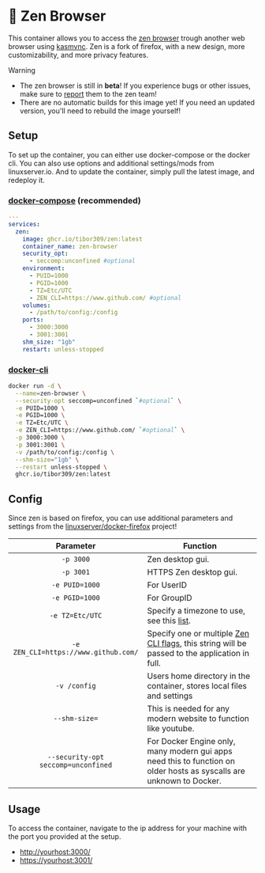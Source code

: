 # 🧿 Zen Browser
This container allows you to access the [zen browser][zen] trough another web browser using [kasmvnc][kasm]. Zen is a fork of firefox, with a new design, more customizability, and more privacy features.

> [!WARNING]  
> - The zen browser is still in **beta**! If you experience bugs or other issues, make sure to [report][rep] them to the zen team!
> - There are no automatic builds for this image yet! If you need an updated version, you'll need to rebuild the image yourself!

## Setup

To set up the container, you can either use docker-compose or the docker cli. You can also use options and additional settings/mods from linuxserver.io.
And to update the container, simply pull the latest image, and redeploy it.

### [docker-compose][dcompose] (recommended)

```yaml
---
services:
  zen:
    image: ghcr.io/tibor309/zen:latest
    container_name: zen-browser
    security_opt:
      - seccomp:unconfined #optional
    environment:
      - PUID=1000
      - PGID=1000
      - TZ=Etc/UTC
      - ZEN_CLI=https://www.github.com/ #optional
    volumes:
      - /path/to/config:/config
    ports:
      - 3000:3000
      - 3001:3001
    shm_size: "1gb"
    restart: unless-stopped
```

### [docker-cli][dcli]

```bash
docker run -d \
  --name=zen-browser \
  --security-opt seccomp=unconfined `#optional` \
  -e PUID=1000 \
  -e PGID=1000 \
  -e TZ=Etc/UTC \
  -e ZEN_CLI=https://www.github.com/ `#optional` \
  -p 3000:3000 \
  -p 3001:3001 \
  -v /path/to/config:/config \
  --shm-size="1gb" \
  --restart unless-stopped \
  ghcr.io/tibor309/zen:latest
```

## Config

Since zen is based on firefox, you can use additional parameters and settings from the [linuxserver/docker-firefox][firefox-setup] project!

| Parameter | Function |
| :----: | --- |
| `-p 3000` | Zen desktop gui. |
| `-p 3001` | HTTPS Zen desktop gui. |
| `-e PUID=1000` | For UserID |
| `-e PGID=1000` | For GroupID |
| `-e TZ=Etc/UTC` | Specify a timezone to use, see this [list][tz]. |
| `-e ZEN_CLI=https://www.github.com/` | Specify one or multiple [Zen CLI flags][flags], this string will be passed to the application in full. |
| `-v /config` | Users home directory in the container, stores local files and settings |
| `--shm-size=` | This is needed for any modern website to function like youtube. |
| `--security-opt seccomp=unconfined` | For Docker Engine only, many modern gui apps need this to function on older hosts as syscalls are unknown to Docker. |

## Usage
To access the container, navigate to the ip address for your machine with the port you provided at the setup.

* [http://yourhost:3000/][link]
* [https://yourhost:3001/][link]


[zen]: https://zen-browser.app/
[kasm]: https://kasmweb.com/kasmvnc
[firefox-setup]: https://github.com/linuxserver/docker-firefox/blob/master/README.md#application-setup
[rep]: https://github.com/zen-browser/desktop/issues

[dcompose]: https://docs.linuxserver.io/general/docker-compose
[dcli]: https://docs.docker.com/engine/reference/commandline/cli/
[flags]: https://wiki.mozilla.org/Firefox/CommandLineOptions
[tz]: https://en.wikipedia.org/wiki/List_of_tz_database_time_zones#List
[link]: https://www.youtube.com/watch?v=dQw4w9WgXcQ
